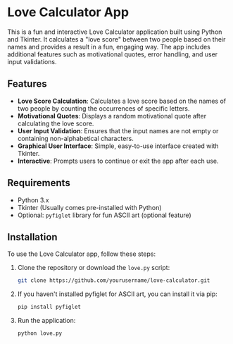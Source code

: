 # Love Calculator App

This is a fun and interactive Love Calculator application built using Python and Tkinter. It calculates a "love score" between two people based on their names and provides a result in a fun, engaging way. The app includes additional features such as motivational quotes, error handling, and user input validations.

## Features

- **Love Score Calculation**: Calculates a love score based on the names of two people by counting the occurrences of specific letters.
- **Motivational Quotes**: Displays a random motivational quote after calculating the love score.
- **User Input Validation**: Ensures that the input names are not empty or containing non-alphabetical characters.
- **Graphical User Interface**: Simple, easy-to-use interface created with Tkinter.
- **Interactive**: Prompts users to continue or exit the app after each use.

## Requirements

- Python 3.x
- Tkinter (Usually comes pre-installed with Python)
- Optional: `pyfiglet` library for fun ASCII art (optional feature)

## Installation

To use the Love Calculator app, follow these steps:

1. Clone the repository or download the `love.py` script:
   
   ```bash
   git clone https://github.com/yourusername/love-calculator.git
2. If you haven't installed pyfiglet for ASCII art, you can install it via pip:

   ```bash
   pip install pyfiglet
3. Run the application:

   ```bash
   python love.py

